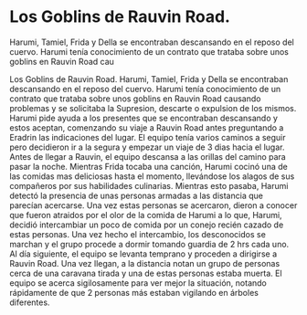 # Los Goblins de Rauvin Road.
Harumi, Tamiel, Frida y Della se encontraban descansando en el reposo del cuervo. Harumi tenía conocimiento de un contrato que trataba sobre unos goblins en Rauvin Road cau

Los Goblins de Rauvin Road.
Harumi, Tamiel, Frida y Della se encontraban descansando en el reposo del cuervo. Harumi tenía conocimiento de un contrato que trataba sobre unos goblins en Rauvin Road causando problemas y se solicitaba la Supresion, descarte o expulsion de los mismos.
Harumi pide ayuda a los presentes que se encontraban descansando y estos aceptan, comenzando su viaje a Rauvin Road antes preguntando a Eradrin las indicaciones del lugar. El equipo tenía varios caminos a seguir pero decidieron ir a la segura y empezar un viaje de 3 dias hacia el lugar. Antes de llegar a Rauvin, el equipo descansa a las orillas del camino para pasar la noche. Mientras Frida tocaba una canción, Harumi cocinó una de las comidas mas deliciosas hasta el momento, llevándose los alagos de sus compañeros por sus habilidades culinarias. Mientras esto pasaba, Harumi detectó la presencia de unas personas armadas a las distancia que parecían acercarse. Una vez estas personas se acercaron, dieron a conocer que fueron atraidos por el olor de la comida de Harumi a lo que, Harumi, decidió intercambiar un poco de comida por un conejo recién cazado de estas personas. Una vez hecho el intercambio, los desconocidos se marchan y el grupo procede a dormir tomando guardia de 2 hrs cada uno. Al día siguiente, el equipo se levanta temprano y proceden a dirigirse a Rauvin Road. Una vez llegan, a la distancia notan un grupo de personas cerca de una caravana tirada y una de estas personas estaba muerta. El equipo se acerca sigilosamente para ver mejor la situación, notando rápidamente de que 2 personas más estaban vigilando en árboles diferentes.

